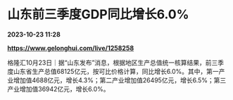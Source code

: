 # 山东前三季度GDP同比增长6.0%

**2023-10-23 11:28**

**https://www.gelonghui.com/live/1258258**

格隆汇10月23日｜据“山东发布”消息，根据地区生产总值统一核算结果，前三季度山东省生产总值68125亿元，按可比价格计算，同比增长6.0%。其中，第一产业增加值4688亿元，增长4.3%；第二产业增加值26495亿元，增长6.5%；第三产业增加值36942亿元，增长6.0%。